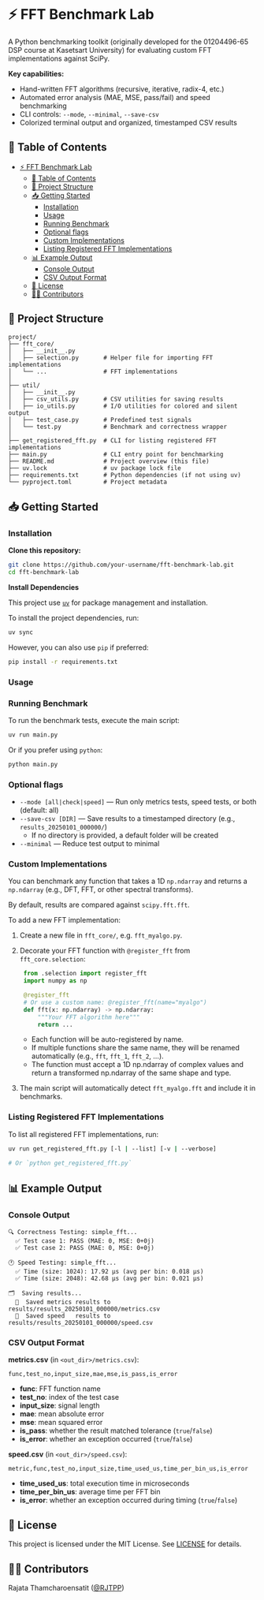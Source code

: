 # ⚡ FFT Benchmark Lab

A Python benchmarking toolkit (originally developed for the 01204496-65 DSP course at Kasetsart University) for evaluating custom FFT implementations against SciPy.  

**Key capabilities:**
- Hand-written FFT algorithms (recursive, iterative, radix-4, etc.)  
- Automated error analysis (MAE, MSE, pass/fail) and speed benchmarking  
- CLI controls: `--mode`, `--minimal`, `--save-csv`  
- Colorized terminal output and organized, timestamped CSV results  

## 📜 Table of Contents

- [⚡ FFT Benchmark Lab](#-fft-benchmark-lab)
  - [📜 Table of Contents](#-table-of-contents)
  - [📂 Project Structure](#-project-structure)
  - [📥 Getting Started](#-getting-started)
    - [Installation](#installation)
    - [Usage](#usage)
    - [Running Benchmark](#running-benchmark)
    - [Optional flags](#optional-flags)
    - [Custom Implementations](#custom-implementations)
    - [Listing Registered FFT Implementations](#listing-registered-fft-implementations)
  - [📊 Example Output](#-example-output)
    - [Console Output](#console-output)
    - [CSV Output Format](#csv-output-format)
  - [📄 License](#-license)
  - [🧑‍💻 Contributors](#-contributors)


## 📂 Project Structure

```
project/
├── fft_core/
│   ├── __init__.py
│   ├── selection.py       # Helper file for importing FFT implementations
│   └── ...                # FFT implementations
│
├── util/
│   ├── __init__.py
│   ├── csv_utils.py       # CSV utilities for saving results
│   ├── io_utils.py        # I/O utilities for colored and silent output
│   ├── test_case.py       # Predefined test signals
│   └── test.py            # Benchmark and correctness wrapper
│
├── get_registered_fft.py  # CLI for listing registered FFT implementations
├── main.py                # CLI entry point for benchmarking
├── README.md              # Project overview (this file)
├── uv.lock                # uv package lock file
├── requirements.txt       # Python dependencies (if not using uv)
└── pyproject.toml         # Project metadata
```

## 📥 Getting Started


### Installation

**Clone this repository:**

```bash
git clone https://github.com/your-username/fft-benchmark-lab.git
cd fft-benchmark-lab
```

**Install Dependencies**

This project use [`uv`](https://github.com/astral-sh/uv) for package management and installation.

To install the project dependencies, run:

```bash
uv sync
```

However, you can also use `pip` if preferred:

```bash
pip install -r requirements.txt
```


### Usage

### Running Benchmark

To run the benchmark tests, execute the main script:

```bash
uv run main.py
```

Or if you prefer using `python`:

```bash
python main.py
```

### Optional flags

- `--mode [all|check|speed]` — Run only metrics tests, speed tests, or both (default: all)
- `--save-csv [DIR]` — Save results to a timestamped directory (e.g., `results_20250101_000000/`)
  - If no directory is provided, a default folder will be created
- `--minimal` — Reduce test output to minimal


### Custom Implementations

You can benchmark any function that takes a 1D `np.ndarray` and returns a `np.ndarray` (e.g., DFT, FFT, or other spectral transforms). 

By default, results are compared against `scipy.fft.fft`.

To add a new FFT implementation:

1. Create a new file in `fft_core/`, e.g. `fft_myalgo.py`.
2. Decorate your FFT function with `@register_fft` from `fft_core.selection`:
   ```python
    from .selection import register_fft
    import numpy as np

    @register_fft
    # Or use a custom name: @register_fft(name="myalgo")
    def fft(x: np.ndarray) -> np.ndarray:
        """Your FFT algorithm here"""
        return ...
   ```
    - Each function will be auto-registered by name.
    - If multiple functions share the same name, they will be renamed automatically (e.g., `fft`, `fft_1`, `fft_2`, …).
    - The function must accept a 1D np.ndarray of complex values and return a transformed np.ndarray of the same shape and type.

3. The main script will automatically detect `fft_myalgo.fft` and include it in benchmarks.

### Listing Registered FFT Implementations

To list all registered FFT implementations, run:

```bash
uv run get_registered_fft.py [-l | --list] [-v | --verbose]

# Or `python get_registered_fft.py`
```

## 📊 Example Output

### Console Output

```
🔍 Correctness Testing: simple_fft...
  ✅ Test case 1: PASS (MAE: 0, MSE: 0+0j)
  ✅ Test case 2: PASS (MAE: 0, MSE: 0+0j)

🕐 Speed Testing: simple_fft...
  ✅ Time (size: 1024): 17.92 µs (avg per bin: 0.018 µs)
  ✅ Time (size: 2048): 42.68 µs (avg per bin: 0.021 µs)

🗂️  Saving results...
  💾  Saved metrics results to results/results_20250101_000000/metrics.csv
  💾  Saved speed   results to results/results_20250101_000000/speed.csv
```

### CSV Output Format

**metrics.csv** (in `<out_dir>/metrics.csv`):

```csv
func,test_no,input_size,mae,mse,is_pass,is_error
```

- **func**: FFT function name  
- **test_no**: index of the test case  
- **input_size**: signal length  
- **mae**: mean absolute error  
- **mse**: mean squared error  
- **is_pass**: whether the result matched tolerance (`true`/`false`)  
- **is_error**: whether an exception occurred (`true`/`false`)  

**speed.csv** (in `<out_dir>/speed.csv`):

```csv
metric,func,test_no,input_size,time_used_us,time_per_bin_us,is_error
```

- **time_used_us**: total execution time in microseconds  
- **time_per_bin_us**: average time per FFT bin  
- **is_error**: whether an exception occurred during timing (`true`/`false`)  


## 📄 License

This project is licensed under the MIT License. See [LICENSE](LICENSE) for details.

## 🧑‍💻 Contributors

Rajata Thamcharoensatit ([@RJTPP](https://github.com/RJTPP))
